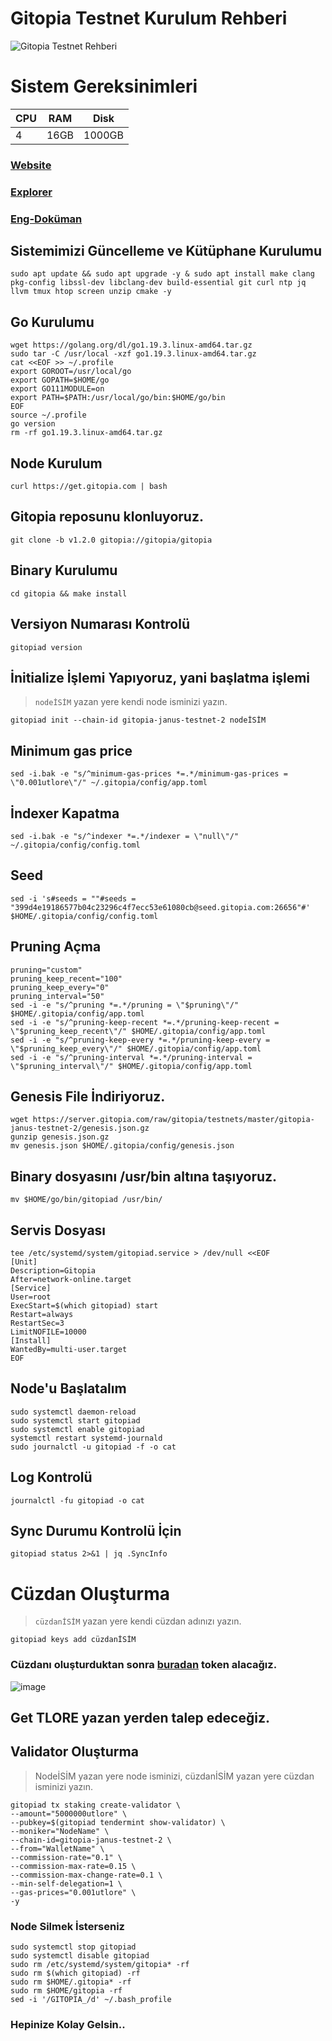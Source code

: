 # Gitopia Testnet Kurulum Rehberi

![Gitopia Testnet Rehberi](https://user-images.githubusercontent.com/107190154/201514536-57b2c413-5e04-40f6-ba45-0c7d5a91abff.png)

# Sistem Gereksinimleri

|CPU | RAM  | Disk  | 
|----|------|----------|
|   4| 16GB  | 1000GB  |

### [Website](https://gitopia.com/home)

### [Explorer](https://explorer.gitopia.com/)

### [Eng-Doküman](https://gitopia.com/CryptoSailors/gitopia-node-installation/tree/master)

## Sistemimizi Güncelleme ve Kütüphane Kurulumu
```
sudo apt update && sudo apt upgrade -y & sudo apt install make clang pkg-config libssl-dev libclang-dev build-essential git curl ntp jq llvm tmux htop screen unzip cmake -y
```

## Go Kurulumu
```
wget https://golang.org/dl/go1.19.3.linux-amd64.tar.gz
sudo tar -C /usr/local -xzf go1.19.3.linux-amd64.tar.gz
cat <<EOF >> ~/.profile
export GOROOT=/usr/local/go
export GOPATH=$HOME/go
export GO111MODULE=on
export PATH=$PATH:/usr/local/go/bin:$HOME/go/bin
EOF
source ~/.profile
go version
rm -rf go1.19.3.linux-amd64.tar.gz
```

## Node Kurulum
```
curl https://get.gitopia.com | bash
```
## Gitopia reposunu klonluyoruz.
```
git clone -b v1.2.0 gitopia://gitopia/gitopia
```

## Binary Kurulumu
```
cd gitopia && make install
```

## Versiyon Numarası Kontrolü
```
gitopiad version
```

## İnitialize İşlemi Yapıyoruz, yani başlatma işlemi
> `nodeİSİM` yazan yere kendi node isminizi yazın.
```
gitopiad init --chain-id gitopia-janus-testnet-2 nodeİSİM
```

## Minimum gas price
```
sed -i.bak -e "s/^minimum-gas-prices *=.*/minimum-gas-prices = \"0.001utlore\"/" ~/.gitopia/config/app.toml
```

## İndexer Kapatma
```
sed -i.bak -e "s/^indexer *=.*/indexer = \"null\"/" ~/.gitopia/config/config.toml
```

## Seed
```
sed -i 's#seeds = ""#seeds = "399d4e19186577b04c23296c4f7ecc53e61080cb@seed.gitopia.com:26656"#' $HOME/.gitopia/config/config.toml
```

## Pruning Açma
```
pruning="custom"
pruning_keep_recent="100"
pruning_keep_every="0"
pruning_interval="50"
sed -i -e "s/^pruning *=.*/pruning = \"$pruning\"/" $HOME/.gitopia/config/app.toml
sed -i -e "s/^pruning-keep-recent *=.*/pruning-keep-recent = \"$pruning_keep_recent\"/" $HOME/.gitopia/config/app.toml
sed -i -e "s/^pruning-keep-every *=.*/pruning-keep-every = \"$pruning_keep_every\"/" $HOME/.gitopia/config/app.toml
sed -i -e "s/^pruning-interval *=.*/pruning-interval = \"$pruning_interval\"/" $HOME/.gitopia/config/app.toml
```

## Genesis File İndiriyoruz.
```
wget https://server.gitopia.com/raw/gitopia/testnets/master/gitopia-janus-testnet-2/genesis.json.gz
gunzip genesis.json.gz
mv genesis.json $HOME/.gitopia/config/genesis.json
```

## Binary dosyasını /usr/bin altına taşıyoruz.
```
mv $HOME/go/bin/gitopiad /usr/bin/
```

## Servis Dosyası
```
tee /etc/systemd/system/gitopiad.service > /dev/null <<EOF
[Unit]
Description=Gitopia
After=network-online.target
[Service]
User=root
ExecStart=$(which gitopiad) start
Restart=always
RestartSec=3
LimitNOFILE=10000
[Install]
WantedBy=multi-user.target
EOF
```

## Node'u Başlatalım
```
sudo systemctl daemon-reload
sudo systemctl start gitopiad
sudo systemctl enable gitopiad
systemctl restart systemd-journald
sudo journalctl -u gitopiad -f -o cat
```

## Log Kontrolü
```
journalctl -fu gitopiad -o cat
```

## Sync Durumu Kontrolü İçin
```
gitopiad status 2>&1 | jq .SyncInfo
```

# Cüzdan Oluşturma
> `cüzdanİSİM` yazan yere kendi cüzdan adınızı yazın.
```
gitopiad keys add cüzdanİSİM
```

### Cüzdanı oluşturduktan sonra [buradan](https://gitopia.com/home) token alacağız.

![image](https://user-images.githubusercontent.com/107190154/201514071-1b8f50f6-d48a-49ea-8846-2e6ead2fc846.png)

## Get TLORE yazan yerden talep edeceğiz.

## Validator Oluşturma
> NodeİSİM yazan yere node isminizi, cüzdanİSİM yazan yere cüzdan isminizi yazın.
``` 
gitopiad tx staking create-validator \
--amount="5000000utlore" \
--pubkey=$(gitopiad tendermint show-validator) \
--moniker="NodeName" \
--chain-id=gitopia-janus-testnet-2 \
--from="WalletName" \
--commission-rate="0.1" \
--commission-max-rate=0.15 \
--commission-max-change-rate=0.1 \
--min-self-delegation=1 \
--gas-prices="0.001utlore" \
-y
```

### Node Silmek İsterseniz
```
sudo systemctl stop gitopiad
sudo systemctl disable gitopiad
sudo rm /etc/systemd/system/gitopia* -rf
sudo rm $(which gitopiad) -rf
sudo rm $HOME/.gitopia* -rf
sudo rm $HOME/gitopia -rf
sed -i '/GITOPIA_/d' ~/.bash_profile
```

### Hepinize Kolay Gelsin..
